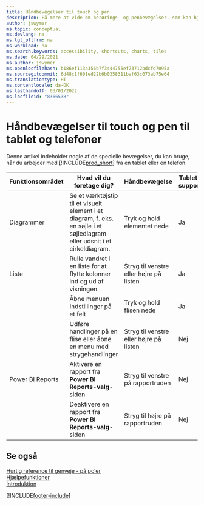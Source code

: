 ```yaml
---
title: Håndbevægelser til touch og pen
description: Få mere at vide om berørings- og penbevægelser, som kan hjælpe dig med at arbejde effektivt med dine data fra tablets og telefoner.
author: jswymer
ms.topic: conceptual
ms.devlang: na
ms.tgt_pltfrm: na
ms.workload: na
ms.search.keywords: accessibility, shortcuts, charts, tiles
ms.date: 04/29/2021
ms.author: jswymer
ms.openlocfilehash: b186ef113a356b7f3444755ef73712bdcfd7095a
ms.sourcegitcommit: 6d48c1f601ed22b6b0358311baf63c073ab75e64
ms.translationtype: HT
ms.contentlocale: da-DK
ms.lasthandoff: 03/01/2022
ms.locfileid: "8366538"
---
```

# <a name="touch-and-pen-gestures-for-tablet-and-phones"></a>Håndbevægelser til touch og pen til tablet og telefoner 

Denne artikel indeholder nogle af de specielle bevægelser, du kan bruge, når du arbejder med [!INCLUDE[prod_short](includes/prod_short.md)] fra en tablet eller en telefon.

|Funktionsområdet|Hvad vil du foretage dig?|Håndbevægelse|Tablet-support|Telefonsupport|
|------------|----------------------|-------|--------------|-------------|
|Diagrammer|Se et værktøjstip til et visuelt element i et diagram, f. eks. en søjle i et søjlediagram eller udsnit i et cirkeldiagram.|Tryk og hold elementet nede|Ja|Ja|
|Liste|Rulle vandret i en liste for at flytte kolonner ind og ud af visningen|Stryg til venstre eller højre på listen|Ja|Nej|
||Åbne menuen Indstillinger på et felt|Tryk og hold flisen nede|Ja|Ja|
||Udføre handlinger på en flise eller åbne en menu med strygehandlinger |Stryg til venstre eller højre på listen|Nej|Ja|
|Power BI Reports|Aktivere en rapport fra **Power BI Reports-valg**-siden |Stryg til venstre på rapportruden|Nej|Ja|
||Deaktivere en rapport fra **Power BI Reports-valg**-siden |Stryg til højre på rapportruden|Nej|Ja|

<!-- ## Charts

Business Central built-in charts display useful information about business data and KPIs. You can get additional information about the data by using the tooltips that are available on top of the data. To access a tooltip, tap and hold or hover over the data.

-->

## <a name="see-also"></a>Se også

[Hurtig reference til genveje - på pc'er](keyboard-shortcuts-cheatsheet.md)  
[Hjælpefunktioner](ui-accessibility.md)  
[Introduktion](/dynamics365/business-central/ui-get-ready-business)  

[!INCLUDE[footer-include](includes/footer-banner.md)]